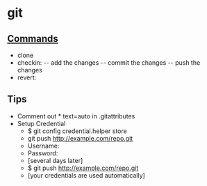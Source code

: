 git
======

## [Commands](https://git-scm.com/docs)
- clone
- checkin:
-- add the changes
-- commit the changes
-- push the changes
- revert:

## Tips
- Comment out * text=auto in .gitattributes
- Setup Credential
  - $ git config credential.helper store
  - git push http://example.com/repo.git
  - Username: <type your username>
  - Password: <type your password>
  - [several days later]
  - $ git push http://example.com/repo.git
  - [your credentials are used automatically]
